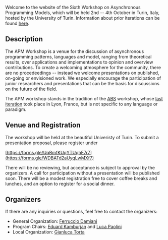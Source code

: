 Welcome to the website of the Sixth Workshop on Asynchronous Programming Models, which will be held 2nd -- 4th October in Turin, Italy, hosted by the University of Turin.
Information about prior iterations can be found [here](https://abs-models.org/publications/). 


## Description
The APM Workshop is a venue for the discussion of asynchronous programming patterns, languages and model, ranging from theoretical results, over applications and implementations to opinion and overview contributions. To create a welcoming atmosphere for the community, there are no procedeedings -- instead we welcome presentations on published, on-going or envisioned work. We especially encourage the participation of junior researchers and presentations that can be the basis for discussions on the future of the field.

The APM workshop stands in the tradition of the [ABS](https://abs-models.org) workshop, whose [last iteration](http://edkamb.github.io/ABS_23) took place in Lyon, France, but is not specific to any language or paradigm. 


## Venue and Registration 
The workshop will be held at the beautiful Univeristy of Turin. To submit a presentation proposal, please register under 

  [https://forms.gle/UqBmfKUqYTUqhE7r7](https://forms.gle/WDBATd2aUyqLwMXf7)

There will be no reviewing, but acceptance is subject to approval by the organizers. A call for participation without a presentation will be published soon. 
There will be a modest registration free to cover coffee breaks and lunches, and an option to register for a social dinner.


## Organizers
If there are any inquiries or questions, feel free to contact the organizers:
 * General Organization: [Ferruccio Damiani](mailto:ferruccio.damiani@unito.it)
 * Program Chairs: [Eduard Kamburjan](mailto:eduard@ifi.uio.no) and [Luca Paolini](mailto:luca.paolini@unito.it)
 * Local Organization: [Gianluca Torta](http://www.di.unito.it/~torta/)
